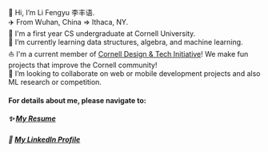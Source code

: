 👋 Hi, I’m Li Fengyu 李丰语.  
✈️ From Wuhan, China => Ithaca, NY.  
🏫 I'm a first year CS undergraduate at Cornell University.    
🌱 I’m currently learning data structures, algebra, and machine learning.  
:sailboat: I'm a current member of [Cornell Design & Tech Initiative](https://www.cornelldti.org/)! We make fun projects that improve the Cornell community!  
💞️ I’m looking to collaborate on web or mobile development projects and also ML research or competition. 

#### For details about me, please navigate to:
##### ✨ [My Resume](https://resume.creddle.io/resume/785ho7uujol)
##### 🔖 [My LinkedIn Profile](https://www.linkedin.com/in/fengyuli)
